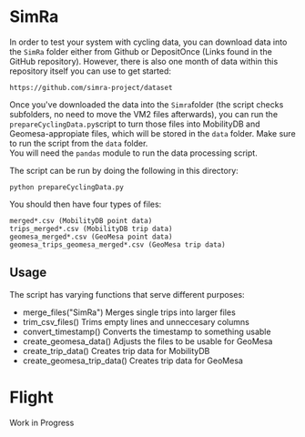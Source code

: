 # SimRa
In order to test your system with cycling data, you can download data into the `SimRa` folder either from Github or DepositOnce (Links found in the GitHub repository). However, there is also one month of data within this repository itself you can use to get started:
```
https://github.com/simra-project/dataset
```
Once you've downloaded the data into the `Simra`folder (the script checks subfolders, no need to move the VM2 files afterwards), you can run the `prepareCyclingData.py`script to turn those files into MobilityDB and Geomesa-appropiate files, which will be stored in the `data` folder. Make sure to run the script from the `data` folder.  
You will need the `pandas` module to run the data processing script.

The script can be run by doing the following in this directory:
```
python prepareCyclingData.py
```
You should then have four types of files:
```
merged*.csv (MobilityDB point data)
trips_merged*.csv (MobilityDB trip data)
geomesa_merged*.csv (GeoMesa point data)
geomesa_trips_geomesa_merged*.csv (GeoMesa trip data)
```

## Usage
The script has varying functions that serve different purposes:
- merge_files("SimRa")
  Merges single trips into larger files
- trim_csv_files()
Trims empty lines and unneccesary columns
- convert_timestamp()
Converts the timestamp to something usable
- create_geomesa_data()
Adjusts the files to be usable for GeoMesa
- create_trip_data()
Creates trip data for MobilityDB
- create_geomesa_trip_data()
Creates trip data for GeoMesa 

# Flight
Work in Progress
